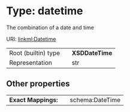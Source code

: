 
# Type: datetime


The combination of a date and time

URI: [linkml:Datetime](https://w3id.org/linkml/Datetime)

|  |  |  |
| --- | --- | --- |
| Root (builtin) type | | **XSDDateTime** |
| Representation | | str |

## Other properties

|  |  |  |
| --- | --- | --- |
| **Exact Mappings:** | | schema:DateTime |

